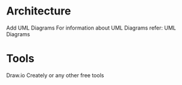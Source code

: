 
# Architecture
Add UML Diagrams For information about UML Diagrams refer: UML Diagrams

# Tools
Draw.io Creately or any other free tools
